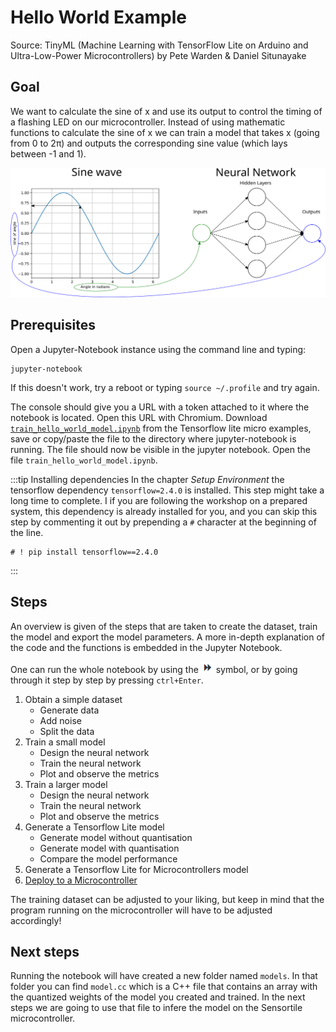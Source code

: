 # Hello World Example

Source: TinyML (Machine Learning with TensorFlow Lite on Arduino and Ultra-Low-Power Microcontrollers) by Pete Warden & Daniel Situnayake

## Goal
We want to calculate the sine of x and use its output to control the timing of a flashing LED on our microcontroller.
Instead of using mathematic functions to calculate the sine of x we can train a model that takes x (going from 0 to 2&pi;) and outputs the corresponding sine value (which lays between -1 and 1).

![](../../../img/hello_world_tf.svg)

## Prerequisites

Open a Jupyter-Notebook instance using the command line and typing:

```shell
jupyter-notebook
```

If this doesn't work, try a reboot or typing `source ~/.profile` and try again.

The console should give you a URL with a token attached to it where the notebook is located. Open this URL with Chromium.
Download [`train_hello_world_model.ipynb`](https://github.com/tensorflow/tflite-micro/blob/main/tensorflow/lite/micro/examples/hello_world/train/train_hello_world_model.ipynb) from the Tensorflow lite micro examples, save or copy/paste the file to the directory where jupyter-notebook is running. The file should now be visible in the jupyter notebook. Open the file `train_hello_world_model.ipynb`.

:::tip Installing dependencies
In the chapter _Setup Environment_ the tensorflow dependency `tensorflow=2.4.0` is installed. This step might take a long time to complete. I if you are following the workshop on a prepared system, this dependency is already installed for you, and you can skip this step by commenting it out by prepending a `#` character at the beginning of the line.

```pyton
# ! pip install tensorflow==2.4.0
```

:::

## Steps

An overview is given of the steps that are taken to create the dataset, train the model and export the model parameters. A more in-depth explanation of the code and the functions is embedded in the Jupyter Notebook.

One can run the whole notebook by using the ![Run all](../../../img/jupyter_arrow.png) symbol, or by going through it step by step by pressing `ctrl+Enter`.

1. Obtain a simple dataset
   * Generate data
   * Add noise
   * Split the data
2. Train a small model
   * Design the neural network
   * Train the neural network
   * Plot and observe the metrics
3. Train a larger model
   * Design the neural network
   * Train the neural network
   * Plot and observe the metrics
4. Generate a Tensorflow Lite model
   * Generate model without quantisation
   * Generate model with quantisation
   * Compare the model performance
5. Generate a Tensorflow Lite for Microcontrollers model
6. [Deploy to a Microcontroller](../02-training-a-model/index.md)

The training dataset can be adjusted to your liking, but keep in mind that the program running on the microcontroller will have to be adjusted accordingly!

## Next steps

Running the notebook will have created a new folder named `models`. In that folder you can find `model.cc` which is a C++ file that contains an array with the quantized weights of the model you created and trained. In the next steps we are going to use that file to infere the model on the Sensortile microcontroller.
